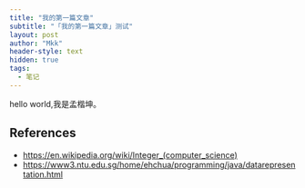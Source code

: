 ```yaml
---
title: "我的第一篇文章"
subtitle: "「我的第一篇文章」测试"
layout: post
author: "Mkk"
header-style: text
hidden: true
tags:
  - 笔记
---
```


  hello world,我是孟楷坤。


References
----------

- <https://en.wikipedia.org/wiki/Integer_(computer_science)>
- <https://www3.ntu.edu.sg/home/ehchua/programming/java/datarepresentation.html>
